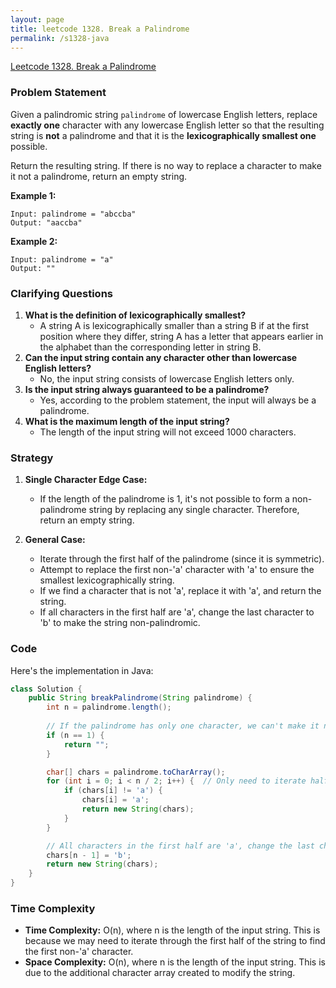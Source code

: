 ```yaml
---
layout: page
title: leetcode 1328. Break a Palindrome
permalink: /s1328-java
---
```

[Leetcode 1328. Break a Palindrome](https://algoadvance.github.io/algoadvance/l1328)
### Problem Statement
Given a palindromic string `palindrome` of lowercase English letters, replace **exactly one** character with any lowercase English letter so that the resulting string is **not** a palindrome and that it is the **lexicographically smallest one** possible.

Return the resulting string. If there is no way to replace a character to make it not a palindrome, return an empty string.

**Example 1:**
```
Input: palindrome = "abccba"
Output: "aaccba"
```

**Example 2:**
```
Input: palindrome = "a"
Output: ""
```

### Clarifying Questions
1. **What is the definition of lexicographically smallest?**
   - A string A is lexicographically smaller than a string B if at the first position where they differ, string A has a letter that appears earlier in the alphabet than the corresponding letter in string B.
2. **Can the input string contain any character other than lowercase English letters?**
   - No, the input string consists of lowercase English letters only.
3. **Is the input string always guaranteed to be a palindrome?**
   - Yes, according to the problem statement, the input will always be a palindrome.
4. **What is the maximum length of the input string?**
   - The length of the input string will not exceed 1000 characters.

### Strategy
1. **Single Character Edge Case:**
   - If the length of the palindrome is 1, it's not possible to form a non-palindrome string by replacing any single character. Therefore, return an empty string.

2. **General Case:**
   - Iterate through the first half of the palindrome (since it is symmetric).
   - Attempt to replace the first non-'a' character with 'a' to ensure the smallest lexicographically string.
   - If we find a character that is not 'a', replace it with 'a', and return the string.
   - If all characters in the first half are 'a', change the last character to 'b' to make the string non-palindromic.

### Code
Here's the implementation in Java:

```java
class Solution {
    public String breakPalindrome(String palindrome) {
        int n = palindrome.length();
        
        // If the palindrome has only one character, we can't make it non-palindromic
        if (n == 1) {
            return "";
        }

        char[] chars = palindrome.toCharArray();
        for (int i = 0; i < n / 2; i++) {  // Only need to iterate half the string
            if (chars[i] != 'a') {
                chars[i] = 'a';
                return new String(chars);
            }
        }

        // All characters in the first half are 'a', change the last character to 'b'
        chars[n - 1] = 'b';
        return new String(chars);
    }
}
```

### Time Complexity
- **Time Complexity:** O(n), where n is the length of the input string. This is because we may need to iterate through the first half of the string to find the first non-'a' character.
- **Space Complexity:** O(n), where n is the length of the input string. This is due to the additional character array created to modify the string.